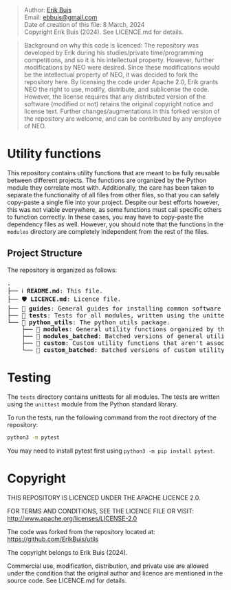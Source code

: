 > Author: [Erik Buis](https://github.com/ErikBuis) \
> Email: [ebbuis@gmail.com](mailto:ebbuis@gmail.com) \
> Date of creation of this file: 8 March, 2024 \
> Copyright Erik Buis (2024). See LICENCE.md for details.

> Background on why this code is licenced: The repository was developed by Erik during his studies/private time/programming competitions, and so it is his intellectual property. However, further modifications by NEO were desired. Since these modifications would be the intellectual property of NEO, it was decided to fork the repository here. By licensing the code under Apache 2.0, Erik grants NEO the right to use, modify, distribute, and sublicense the code. However, the license requires that any distributed version of the software (modified or not) retains the original copyright notice and license text. Further changes/augmentations in this forked version of the repository are welcome, and can be contributed by any employee of NEO.


# Utility functions
This repository contains utility functions that are meant to be fully reusable between different projects. The functions are organized by the Python module they correlate most with. Additionally, the care has been taken to separate the functionality of all files from other files, so that you can safely copy-paste a single file into your project. Despite our best efforts however, this was not viable everywhere, as some functions must call specific others to function correctly. In these cases, you may have to copy-paste the dependency files as well. However, you should note that the functions in the `modules` directory are completely independent from the rest of the files.


## Project Structure
The repository is organized as follows:
<pre>
.
├── ℹ️ <b>README.md</b>: This file.
├── 🛡️ <b>LICENCE.md</b>: Licence file.
├── 📁 <b>guides</b>: General guides for installing common software or other components often required for real-world projects.
├── 📁 <b>tests</b>: Tests for all modules, written using the unittest module from the Python standard library.
└── 📁 <b>python_utils</b>: The python_utils package.
    ├── 📁 <b>modules</b>: General utility functions organized by the Python module they correlate most with. Each file is completely independent from the rest of the files, so you can safely copy-paste a single file into your project.
    ├── 📁 <b>modules_batched</b>: Batched versions of general utility functions, again organized by their Python module. Note that these functions often have another dependency, in particular PyTorch.
    ├── 📁 <b>custom</b>: Custom utility functions that aren't associated with a specific Python module.
    └── 📁 <b>custom_batched</b>: Batched versions of custom utility functions.
</pre>


# Testing
The `tests` directory contains unittests for all modules. The tests are written using the `unittest` module from the Python standard library.

To run the tests, run the following command from the root directory of the repository:
```bash
python3 -m pytest
```
You may need to install pytest first using `python3 -m pip install pytest`.


# Copyright
THIS REPOSITORY IS LICENCED UNDER THE APACHE LICENCE 2.0.

FOR TERMS AND CONDITIONS, SEE THE LICENCE FILE OR VISIT:
http://www.apache.org/licenses/LICENSE-2.0

The code was forked from the repository located at:
https://github.com/ErikBuis/utils

The copyright belongs to Erik Buis (2024).

Commercial use, modification, distribution, and private use are allowed under
the condition that the original author and licence are mentioned in the source
code. See LICENCE.md for details.
